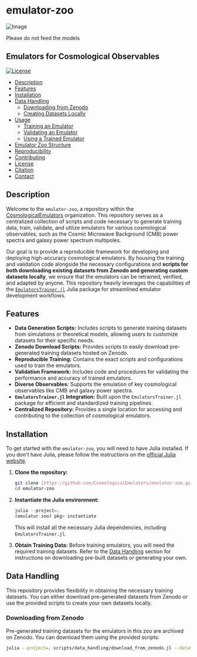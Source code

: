 # emulator-zoo
![Image](https://github.com/user-attachments/assets/60c59b07-e758-44f9-b03a-925b6b70c155)

Please do not feed the models

## Emulators for Cosmological Observables

[![License](https://img.shields.io/github/license/CosmologicalEmulators/emulator-zoo)](LICENSE)
- [Description](#description)
- [Features](#features)
- [Installation](#installation)
- [Data Handling](#data-handling)
    - [Downloading from Zenodo](#downloading-from-zenodo)
    - [Creating Datasets Locally](#creating-datasets-locally)
- [Usage](#usage)
    - [Training an Emulator](#training-an-emulator)
    - [Validating an Emulator](#validating-an-emulator)
    - [Using a Trained Emulator](#using-a-trained-emulator)
- [Emulator Zoo Structure](#emulator-zoo-structure)
- [Reproducibility](#reproducibility)
- [Contributing](#contributing)
- [License](#license)
- [Citation](#citation)
- [Contact](#contact)

## Description

Welcome to the `emulator-zoo`, a repository within the [CosmologicalEmulators](https://github.com/CosmologicalEmulators) organization. This repository serves as a centralized collection of scripts and code necessary to generate training data, train, validate, and utilize emulators for various cosmological observables, such as the Cosmic Microwave Background (CMB) power spectra and galaxy power spectrum multipoles.

Our goal is to provide a reproducible framework for developing and deploying high-accuracy cosmological emulators. By housing the training and validation code alongside the necessary configurations and **scripts for both downloading existing datasets from Zenodo and generating custom datasets locally**, we ensure that the emulators can be retrained, verified, and adapted by anyone. This repository heavily leverages the capabilities of the [`EmulatorsTrainer.jl`](https://github.com/CosmologicalEmulators/EmulatorsTrainer.jl) Julia package for streamlined emulator development workflows.

## Features

* **Data Generation Scripts:** Includes scripts to generate training datasets from simulations or theoretical models, allowing users to customize datasets for their specific needs.
* **Zenodo Download Scripts:** Provides scripts to easily download pre-generated training datasets hosted on Zenodo.
* **Reproducible Training:** Contains the exact scripts and configurations used to train the emulators.
* **Validation Framework:** Includes code and procedures for validating the performance and accuracy of trained emulators.
* **Diverse Observables:** Supports the emulation of key cosmological observables like CMB and galaxy power spectra.
* **`EmulatorsTrainer.jl` Integration:** Built upon the `EmulatorsTrainer.jl` package for efficient and standardized training pipelines.
* **Centralized Repository:** Provides a single location for accessing and contributing to the collection of cosmological emulators.

## Installation

To get started with the `emulator-zoo`, you will need to have Julia installed. If you don't have Julia, please follow the instructions on the [official Julia website](https://julialang.org/downloads/).

1.  **Clone the repository:**
    ```bash
    git clone [https://github.com/CosmologicalEmulators/emulator-zoo.git](https://github.com/CosmologicalEmulators/emulator-zoo.git)
    cd emulator-zoo
    ```

2.  **Instantiate the Julia environment:**
    ```julia
    julia --project=.
    (emulator-zoo) pkg> instantiate
    ```
    This will install all the necessary Julia dependencies, including `EmulatorsTrainer.jl`.

3.  **Obtain Training Data:**
    Before training emulators, you will need the required training datasets. Refer to the [Data Handling](#data-handling) section for instructions on downloading pre-built datasets or generating your own.

## Data Handling

This repository provides flexibility in obtaining the necessary training datasets. You can either download pre-generated datasets from Zenodo or use the provided scripts to create your own datasets locally.

### Downloading from Zenodo

Pre-generated training datasets for the emulators in this zoo are archived on Zenodo. You can download them using the provided scripts:

```bash
julia --project=. scripts/data_handling/download_from_zenodo.jl --dataset <dataset_name>
```
